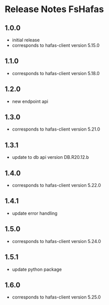 # Release Notes FsHafas

## 1.0.0

* initial release
* corresponds to hafas-client version 5.15.0

## 1.1.0

* corresponds to hafas-client version 5.18.0

## 1.2.0

* new endpoint api

## 1.3.0

* corresponds to hafas-client version 5.21.0

## 1.3.1

* update to db api version DB.R20.12.b

## 1.4.0

* corresponds to hafas-client version 5.22.0

## 1.4.1

* update error handling

## 1.5.0

* corresponds to hafas-client version 5.24.0

## 1.5.1

* update python package

## 1.6.0

* corresponds to hafas-client version 5.25.0
